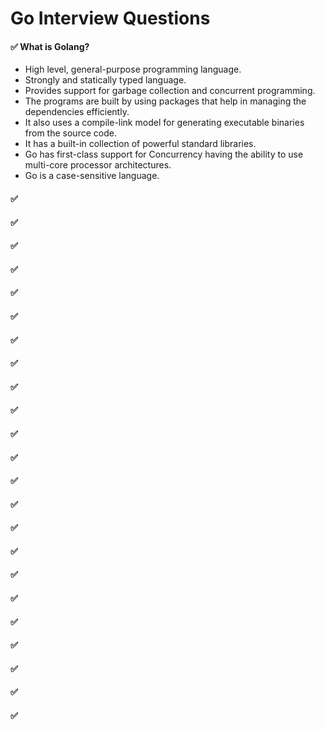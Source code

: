 # Go Interview Questions

#### ✅ What is Golang?
  - High level, general-purpose programming language.
  - Strongly and statically typed language.
  - Provides support for garbage collection and concurrent programming.
  - The programs are built by using packages that help in managing the dependencies efficiently.
  - It also uses a compile-link model for generating executable binaries from the source code.
  - It has a built-in collection of powerful standard libraries.
  - Go has first-class support for Concurrency having the ability to use multi-core processor architectures.
  - Go is a case-sensitive language.


#### ✅ 
#### ✅ 
#### ✅ 
#### ✅  
#### ✅  
#### ✅  
#### ✅  
#### ✅  
#### ✅  
#### ✅  
#### ✅  
#### ✅  
#### ✅  
#### ✅  
#### ✅  
#### ✅  
#### ✅  
#### ✅  
#### ✅  
#### ✅  
#### ✅  
#### ✅  
#### ✅ 
